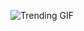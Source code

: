
<!-- GIF_SECTION -->
![Trending GIF](https://media1.giphy.com/media/v1.Y2lkPThiYjIxNzcyMm5nNG1uc29pcDN6NHJncTh0amdkcDdvaHc3ZDQ4d2phNWoza2JlZiZlcD12MV9naWZzX3NlYXJjaCZjdD1n/13KrcHexkHQtnG/giphy.gif)
<!-- END_GIF_SECTION -->
